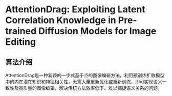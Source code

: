 # AttentionDrag: Exploiting Latent Correlation Knowledge in Pre-trained Diffusion Models for Image Editing


## 算法介绍
AttentionDrag是一种新颖的一步式基于点的图像编辑方法，利用预训练扩散模型中的内在潜在知识和特征相关性，无需大量重新优化或重新训练，即可实现语义一致性及高质量的图像编辑，解决传统方法效率低下、难以捕捉语义关系的问题。
